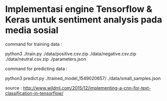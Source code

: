 Implementasi engine Tensorflow & Keras untuk sentiment analysis pada media sosial
=======

command for training data :

python3 ./train.py ./data/positive.csv.zip ./data/negative.csv.zip ./data/neutral.csv.zip ./parameters.json

command for predicting data :

python3 predict.py ./trained_model_1549020657/ ./data/small_samples.json

source : http://www.wildml.com/2015/12/implementing-a-cnn-for-text-classification-in-tensorflow/





